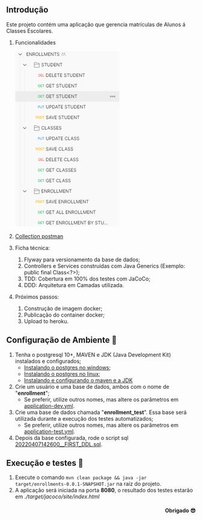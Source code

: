 ## Introdução

Este projeto contém uma aplicação que gerencia matrículas de Alunos á Classes Escolares.

1) Funcionalidades

   ![img.png](img.png)

2) [Collection postman](https://github.com/emanuelvictor/enrollment-management/blob/ENROLLMENTS.postman_collection.json)
3) Ficha técnica:
   1) Flyway para versionamento da base de dados;
   2) Controllers e Services construídas com Java Generics (Exemplo: public final Class<?>);
   3) TDD: Cobertura em 100% dos testes com JaCoCo;
   4) DDD: Arquitetura em Camadas utilizada.
4) Próximos passos:
   1) Construção de imagem docker;
   2) Publicação do container docker;
   3) Upload to heroku.

## Configuração de Ambiente 🚧
1) Tenha o postgresql 10+, MAVEN e JDK (Java Development Kit) instalados e configurados;
    - [Instalando o postgres no windows](https://www.devmedia.com.br/instalando-postgresql/23364);
    - [Instalando o postgres no linux](https://medium.com/@thiago.reis/instalando-e-configurando-postgresql-no-ubuntu-86716cda5894);
    - [Instalando e configurando o maven e a JDK](https://medium.com/beelabacademy/configurando-vari%C3%A1veis-de-ambiente-java-home-e-maven-home-no-windows-e-unix-d9461f783c26)
2) Crie um usuário e uma base de dados, ambos com o nome de "**enrollment**";
    - Se preferir, utilize outros nomes, mas altere os parâmetros em [application-dev.yml](https://github.com/emanuelvictor/enrollment-management/blob/dev/src/main/resources/config/application-dev.yml).
3) Crie uma base de dados chamada "**enrollment_test**". Essa base será utilizada durante a execução dos testes automatizados;
    - Se preferir, utilize outros nomes, mas altere os parâmetros em [application-test.yml](https://github.com/emanuelvictor/enrollment-management/blob/dev/src/test/resources/config/application-test.yml).
4) Depois da base configurada, rode o script sql [20220407142600__FIRST_DDL.sql](https://github.com/emanuelvictor/enrollment-management/tree/dev/src/main/resources/db/migration/20220407142600__FIRST_DDL.sql).

## Execução e testes 🚀

1) Execute o comando ``mvn clean package && java -jar target/enrollments-0.0.1-SNAPSHOT.jar`` na raíz do projeto.
2) A aplicação será iniciada na porta **8080**, o resultado dos testes estarão em *./target/jacoco/site/index.html*


<h4 align='end'> 
	Obrigado 😎
</h4>